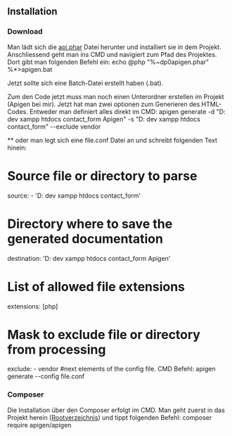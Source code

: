 ## Installation
### Download
Man lädt sich die [api.phar](http://apigen.org/apigen.phar) Datei herunter und installiert sie in dem Projekt. Anschliessend geht man ins CMD und navigiert zum Pfad des Projektes. Dort gibt man folgenden Befehl ein:
   echo @php "%~dp0apigen.phar" %*>apigen.bat



Jetzt sollte sich eine Batch-Datei erstellt haben (.bat). 


Zum den Code jetzt muss man noch einen Unterordner erstellen im Projekt (Apigen bei mir).
Jetzt hat man zwei optionen zum Generieren des HTML-Codes. Entweder man definiert alles direkt im CMD:
   apigen generate -d "D:
dev
xampp
htdocs
contact_form
Apigen" -s "D:
dev
xampp
htdocs
contact_form" --exclude vendor



**
oder man legt sich eine file.conf Datei an und schreibt folgenden Text hinein:
   # Source file or directory to parse
   source:
    - 'D:
dev
xampp
htdocs
contact_form'
   # Directory where to save the generated documentation
   destination: 'D:
dev
xampp
htdocs
contact_form
Apigen'
   # List of allowed file extensions
   extensions: [php]
   # Mask to exclude file or directory from processing
   exclude: 
       - vendor
   #next elements of the config file.
CMD Befehl:
   apigen generate --config file.conf



### Composer
Die Installation über den Composer erfolgt im CMD. Man geht zuerst in das Projekt herein ([Rootverzeichnis](/wiki/root)) und tippt folgenden Befehl:
   composer require apigen/apigen


